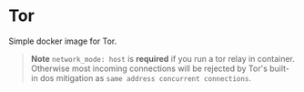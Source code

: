 # Tor

Simple docker image for Tor.

> **Note**
> `network_mode: host` is **required** if you run a tor relay in container. Otherwise most incoming connections will be rejected by Tor's built-in dos mitigation as `same address concurrent connections`.